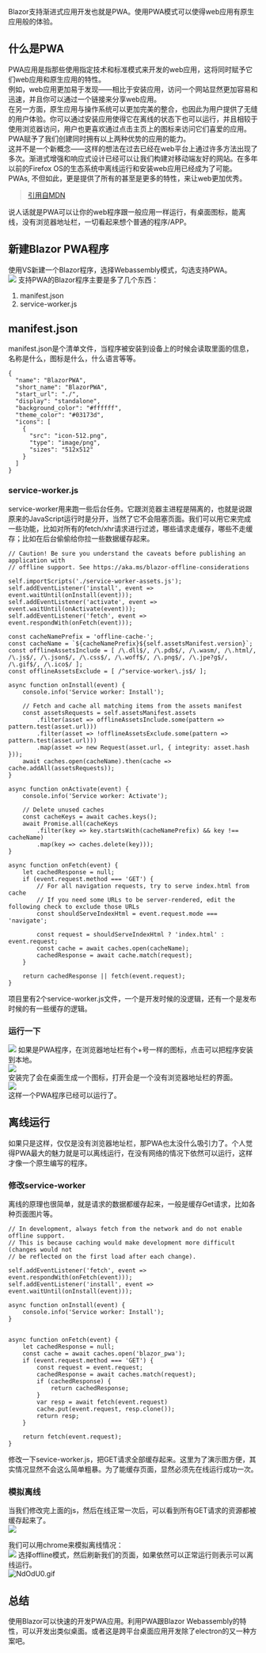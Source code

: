 Blazor支持渐进式应用开发也就是PWA。使用PWA模式可以使得web应用有原生应用般的体验。
## 什么是PWA
PWA应用是指那些使用指定技术和标准模式来开发的web应用，这将同时赋予它们web应用和原生应用的特性。   
例如，web应用更加易于发现——相比于安装应用，访问一个网站显然更加容易和迅速，并且你可以通过一个链接来分享web应用。   
在另一方面，原生应用与操作系统可以更加完美的整合，也因此为用户提供了无缝的用户体验。你可以通过安装应用使得它在离线的状态下也可以运行，并且相较于使用浏览器访问，用户也更喜欢通过点击主页上的图标来访问它们喜爱的应用。   
PWA赋予了我们创建同时拥有以上两种优势的应用的能力。   
这并不是一个新概念——这样的想法在过去已经在web平台上通过许多方法出现了多次。渐进式增强和响应式设计已经可以让我们构建对移动端友好的网站。在多年以前的Firefox OS的生态系统中离线运行和安装web应用已经成为了可能。   
PWAs, 不但如此，更是提供了所有的甚至是更多的特性，来让web更加优秀。   
   
> [引用自MDN](https://developer.mozilla.org/zh-CN/docs/Web/Progressive_web_apps/Introduction)

说人话就是PWA可以让你的web程序跟一般应用一样运行，有桌面图标，能离线，没有浏览器地址栏，一切看起来想个普通的程序/APP。
## 新建Blazor PWA程序
使用VS新建一个Blazor程序，选择Webassembly模式，勾选支持PWA。   
![](https://s1.ax1x.com/2020/06/24/NdJT81.md.png)
支持PWA的Blazor程序主要是多了几个东西：   
1. manifest.json
2. service-worker.js   

## manifest.json
manifest.json是个清单文件，当程序被安装到设备上的时候会读取里面的信息，名称是什么，图标是什么，什么语言等等。
```
{
  "name": "BlazorPWA",
  "short_name": "BlazorPWA",
  "start_url": "./",
  "display": "standalone",
  "background_color": "#ffffff",
  "theme_color": "#03173d",
  "icons": [
    {
      "src": "icon-512.png",
      "type": "image/png",
      "sizes": "512x512"
    }
  ]
}

```
### service-worker.js
service-worker用来跑一些后台任务。它跟浏览器主进程是隔离的，也就是说跟原来的JavaScript运行时是分开，当然了它不会阻塞页面。我们可以用它来完成一些功能，比如对所有的fetch/xhr请求进行过滤，哪些请求走缓存，哪些不走缓存；比如在后台偷偷给你拉一些数据缓存起来。
```
// Caution! Be sure you understand the caveats before publishing an application with
// offline support. See https://aka.ms/blazor-offline-considerations

self.importScripts('./service-worker-assets.js');
self.addEventListener('install', event => event.waitUntil(onInstall(event)));
self.addEventListener('activate', event => event.waitUntil(onActivate(event)));
self.addEventListener('fetch', event => event.respondWith(onFetch(event)));

const cacheNamePrefix = 'offline-cache-';
const cacheName = `${cacheNamePrefix}${self.assetsManifest.version}`;
const offlineAssetsInclude = [ /\.dll$/, /\.pdb$/, /\.wasm/, /\.html/, /\.js$/, /\.json$/, /\.css$/, /\.woff$/, /\.png$/, /\.jpe?g$/, /\.gif$/, /\.ico$/ ];
const offlineAssetsExclude = [ /^service-worker\.js$/ ];

async function onInstall(event) {
    console.info('Service worker: Install');

    // Fetch and cache all matching items from the assets manifest
    const assetsRequests = self.assetsManifest.assets
        .filter(asset => offlineAssetsInclude.some(pattern => pattern.test(asset.url)))
        .filter(asset => !offlineAssetsExclude.some(pattern => pattern.test(asset.url)))
        .map(asset => new Request(asset.url, { integrity: asset.hash }));
    await caches.open(cacheName).then(cache => cache.addAll(assetsRequests));
}

async function onActivate(event) {
    console.info('Service worker: Activate');

    // Delete unused caches
    const cacheKeys = await caches.keys();
    await Promise.all(cacheKeys
        .filter(key => key.startsWith(cacheNamePrefix) && key !== cacheName)
        .map(key => caches.delete(key)));
}

async function onFetch(event) {
    let cachedResponse = null;
    if (event.request.method === 'GET') {
        // For all navigation requests, try to serve index.html from cache
        // If you need some URLs to be server-rendered, edit the following check to exclude those URLs
        const shouldServeIndexHtml = event.request.mode === 'navigate';

        const request = shouldServeIndexHtml ? 'index.html' : event.request;
        const cache = await caches.open(cacheName);
        cachedResponse = await cache.match(request);
    }

    return cachedResponse || fetch(event.request);
}

```
项目里有2个service-worker.js文件，一个是开发时候的没逻辑，还有一个是发布时候的有一些缓存的逻辑。
### 运行一下
![](https://s1.ax1x.com/2020/06/24/NdwIe0.png)
如果是PWA程序，在浏览器地址栏有个+号一样的图标，点击可以把程序安装到本地。   
![](https://s1.ax1x.com/2020/06/24/Nd0v9g.png)   
安装完了会在桌面生成一个图标，打开会是一个没有浏览器地址栏的界面。    
![](https://s1.ax1x.com/2020/06/24/NdBhV0.png)    
这样一个PWA程序已经可以运行了。
## 离线运行
如果只是这样，仅仅是没有浏览器地址栏，那PWA也太没什么吸引力了。个人觉得PWA最大的魅力就是可以离线运行，在没有网络的情况下依然可以运行，这样才像一个原生编写的程序。   
### 修改service-worker
离线的原理也很简单，就是请求的数据都缓存起来，一般是缓存Get请求，比如各种页面图片等。
```
// In development, always fetch from the network and do not enable offline support.
// This is because caching would make development more difficult (changes would not
// be reflected on the first load after each change).

self.addEventListener('fetch', event => event.respondWith(onFetch(event)));
self.addEventListener('install', event => event.waitUntil(onInstall(event)));

async function onInstall(event) {
    console.info('Service worker: Install');
}


async function onFetch(event) {
    let cachedResponse = null;
    const cache = await caches.open('blazor_pwa');
    if (event.request.method === 'GET') {
        const request = event.request;
        cachedResponse = await caches.match(request);
        if (cachedResponse) {
            return cachedResponse;
        }
        var resp = await fetch(event.request)
        cache.put(event.request, resp.clone());
        return resp;
    }

    return fetch(event.request);
}
```
修改一下sevice-worker.js，把GET请求全部缓存起来。这里为了演示图方便，其实情况显然不会这么简单粗暴。为了能缓存页面，显然必须先在线运行成功一次。
### 模拟离线
当我们修改完上面的js，然后在线正常一次后，可以看到所有GET请求的资源都被缓存起来了。   
![](https://s1.ax1x.com/2020/06/24/NdHO9e.png)
    
我们可以用chrome来模拟离线情况：   
![](https://s1.ax1x.com/2020/06/24/Ndb1CF.png)
选择offline模式，然后刷新我们的页面，如果依然可以正常运行则表示可以离线运行。    
![NdOdU0.gif](https://s1.ax1x.com/2020/06/24/NdOdU0.gif)    

## 总结
使用Blazor可以快速的开发PWA应用。利用PWA跟Blazor Webassembly的特性，可以开发出类似桌面。或者这是跨平台桌面应用开发除了electron的又一种方案吧。